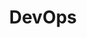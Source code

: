 ---
title: "DevOps"
weight: 6
links:
- title: "How to create a custom Jenkins Pipeline DSL"
  link: "https://lanwen.ru/posts/jenkins-custom-pipeline-dsl/"
- title: "Keep a changelog"
  link: "https://keepachangelog.com/en/1.0.0/"
- title: "How are docker images built? A look into the Linux overlay file-systems and the OCI specification"
  link: "https://dev.to/napicella/how-are-docker-images-built-a-look-into-the-linux-overlay-file-systems-and-the-oci-specification-175n"
- title: "Book: Site Reliability Engineering - How Google Runs Production Systems"
  link: "https://sre.google/sre-book/table-of-contents/"
- title: "Book: The Site Reliability Workbook - Practical Ways to Implement SRE"
  link: "https://sre.google/sre-book/table-of-contents/"
- title: "A successful Git branching model"
  link: "https://nvie.com/posts/a-successful-git-branching-model/"
- title: "Intro To Deployment Strategies: Blue-Green, Canary, And More"
  link: "https://harness.io/blog/blue-green-canary-deployment-strategies/"
- title: "Error Prone - Static Analysis Tool"
  link: "https://errorprone.info/index"
---